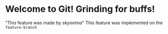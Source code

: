 # Welcome to Git! Grinding for buffs!

"This feature was made by *skyoxima*"
This feature was implemented on the `feature-branch`